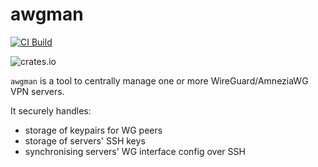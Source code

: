 # awgman

[![CI Build](https://github.com/equalent/awgman/actions/workflows/ci.yaml/badge.svg)](https://github.com/equalent/awgman/actions/workflows/ci.yaml)

![crates.io](https://img.shields.io/crates/v/awgman.svg)

`awgman` is a tool to centrally manage one or more WireGuard/AmneziaWG VPN servers.

It securely handles:
- storage of keypairs for WG peers
- storage of servers' SSH keys
- synchronising servers' WG interface config over SSH